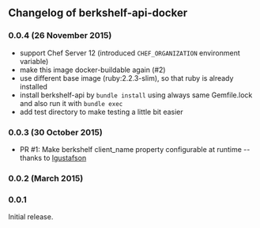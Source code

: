 ## Changelog of berkshelf-api-docker

### 0.0.4 (26 November 2015)

* support Chef Server 12 (introduced `CHEF_ORGANIZATION` environment variable)
* make this image docker-buildable again (#2)
* use different base image (ruby:2.2.3-slim), so that ruby is already installed
* install berkshelf-api by `bundle install` using always same Gemfile.lock and
 also run it with `bundle exec`
* add test directory to make testing a little bit easier

### 0.0.3 (30 October 2015)

* PR #1: Make berkshelf client_name property configurable at runtime --
 thanks to [lgustafson](https://github.com/lgustafson)

### 0.0.2 (March 2015)

### 0.0.1

Initial release.
